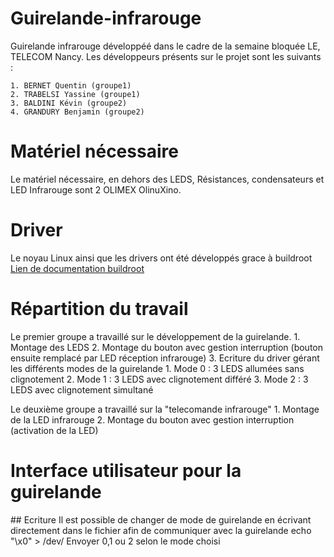 # Guirelande-infrarouge
Guirelande infrarouge développéé dans le cadre de la semaine bloquée LE, TELECOM Nancy.
Les développeurs présents sur le projet sont les suivants : 
	
	1. BERNET Quentin (groupe1)
	2. TRABELSI Yassine (groupe1)
	3. BALDINI Kévin (groupe2)
	4. GRANDURY Benjamin (groupe2)


# Matériel nécessaire
Le matériel nécessaire, en dehors des LEDS, Résistances, condensateurs et LED Infrarouge sont 
2 OLIMEX OlinuXino. 
# Driver
Le noyau Linux ainsi que les drivers ont été développés grace à buildroot
[Lien de documentation buildroot](https://buildroot.uclibc.org/)

# Répartition du travail 
Le premier groupe a travaillé sur le développement de la guirelande. 
	1. Montage des LEDS
	2. Montage du bouton avec gestion interruption (bouton ensuite remplacé par LED réception infrarouge)
	3. Ecriture du driver gérant les différents modes de la guirelande 
		1. Mode 0 : 3 LEDS allumées sans clignotement
		2. Mode 1 : 3 LEDS avec clignotement différé
		3. Mode 2 : 3 LEDS avec clignotement simultané

Le deuxième groupe a travaillé sur la "telecomande infrarouge"
	1. Montage de la LED infrarouge
	2. Montage du bouton avec gestion interruption (activation de la LED)

# Interface utilisateur pour la guirelande 
## Ecriture 
Il est possible de changer de mode de guirelande en écrivant directement dans le fichier afin de communiquer avec la guirelande 
    echo "\x0" > /dev/
Envoyer 0,1 ou 2 selon le mode choisi
